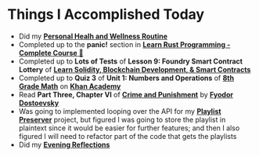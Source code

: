 # Things I Accomplished Today

- Did my **[Personal Healh and Wellness Routine](../../routines/2024/personal-health-and-wellness-routine-2024-week-8.md)**
- Completed up to the **panic!** section in **[Learn Rust Programming - Complete Course 🦀](https://www.youtube.com/watch?v=BpPEoZW5IiY)**
- Completed up to **Lots of Tests** of **Lesson 9: Foundry Smart Contract Lottery** of **[Learn Solidity, Blockchain Development, & Smart Contracts](https://www.youtube.com/watch?v=umepbfKp5rI)**
- Completed up to **Quiz 3** of **Unit 1: Numbers and Operations** of **[8th Grade Math](https://www.khanacademy.org/math/cc-eighth-grade-math)** on **[Khan Academy](https://www.khanacademy.org)**
- Read **Part Three, Chapter VI** of **[Crime and Punishment](https://www.goodreads.com/book/show/7144.Crime_and_Punishment)** by **[Fyodor Dostoevsky](https://www.goodreads.com/author/show/3137322.Fyodor_Dostoevsky)**
- Was going to implemented looping over the API for my **[Playlist Preserver](https://github.com/evorhard/Playlist-Preserver)** project, but figured I was going to store the playlist in plaintext since it would be easier for further features; and then I also figured I will need to refactor part of the code that gets the playlists
- Did my **[Evening Reflections](../../routines/evening-reflections.md)**
